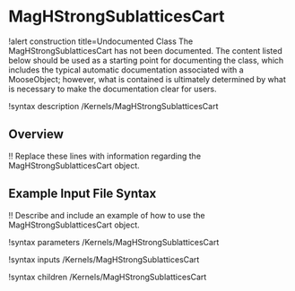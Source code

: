 # MagHStrongSublatticesCart

!alert construction title=Undocumented Class
The MagHStrongSublatticesCart has not been documented. The content listed below should be used as a starting point for
documenting the class, which includes the typical automatic documentation associated with a
MooseObject; however, what is contained is ultimately determined by what is necessary to make the
documentation clear for users.

!syntax description /Kernels/MagHStrongSublatticesCart

## Overview

!! Replace these lines with information regarding the MagHStrongSublatticesCart object.

## Example Input File Syntax

!! Describe and include an example of how to use the MagHStrongSublatticesCart object.

!syntax parameters /Kernels/MagHStrongSublatticesCart

!syntax inputs /Kernels/MagHStrongSublatticesCart

!syntax children /Kernels/MagHStrongSublatticesCart
